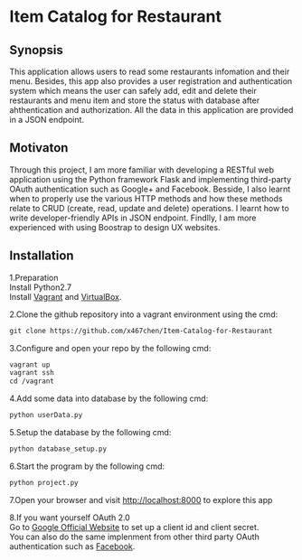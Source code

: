 # Item Catalog for Restaurant

## Synopsis
This application allows users to read some restaurants infomation and their menu. Besides, this app also provides a user registration and authentication system which means the user can safely add, edit and delete their restaurants and menu item and store the status with database after ahthentication and authorization. All the data in this application are provided in a JSON endpoint.


## Motivaton
Through this project, I am more familiar with developing a RESTful web application using the Python framework Flask and implementing third-party OAuth authentication such as Google+ and Facebook. Besside, I also learnt when to properly use the various HTTP methods and how these methods relate to CRUD (create, read, update and delete) operations. I learnt how to write developer-friendly APIs in JSON endpoint. Findlly, I am more experienced with using Boostrap to design UX websites.



## Installation
1.Preparation<br />
Install Python2.7<br />
Install [Vagrant](https://www.vagrantup.com/) and [VirtualBox](https://www.virtualbox.org/wiki/Download_Old_Builds_5_1).<br />



2.Clone the github repository into a vagrant environment using the cmd:
``` xml
git clone https://github.com/x467chen/Item-Catalog-for-Restaurant
```
3.Configure and open your repo by the following cmd:
``` xml
vagrant up
vagrant ssh
cd /vagrant
```
4.Add some data into database by the following cmd:
``` xml
python userData.py
```

5.Setup the database by the following cmd:
``` xml
python database_setup.py
```

6.Start the program by the following cmd:
``` xml
python project.py
```

7.Open your browser and visit [http://localhost:8000](http://localhost:8000) to explore this app<br />

8.If you want yourself OAuth 2.0<br />
Go to [Google Official Website](http://console.developers.google.com) to set up a client id and client secret.<br />
You can also do the same implenment from other third party OAuth authentication such as [Facebook](https://developers.facebook.com/).


